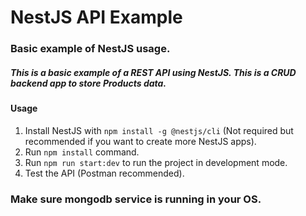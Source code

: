 # NestJS API Example

### Basic example of NestJS usage.
##### This is a basic example of a REST API using NestJS. This is a CRUD backend app to store Products data.

#### Usage
1. Install NestJS with `npm install -g @nestjs/cli` (Not required but recommended if you want to create more NestJS apps).
2. Run `npm install` command.
3. Run `npm run start:dev` to run the project in development mode.
4. Test the API (Postman recommended).

### Make sure mongodb service is running in your OS.